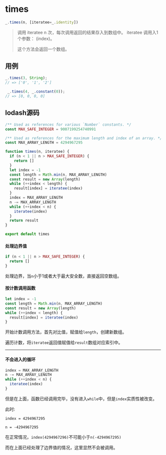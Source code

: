 # times

```js
_.times(n, [iteratee=_.identity])
```

> 调用 iteratee n 次，每次调用返回的结果存入到数组中。 iteratee 调用入1个参数： (index)。
>
> 这个方法会返回一个数组。

## 用例

```js
_.times(3, String);
// => ['0', '1', '2']
 
 _.times(4, _.constant(0));
// => [0, 0, 0, 0]
```

## lodash源码

```js
/** Used as references for various `Number` constants. */
const MAX_SAFE_INTEGER = 9007199254740991

/** Used as references for the maximum length and index of an array. */
const MAX_ARRAY_LENGTH = 4294967295

function times(n, iteratee) {
  if (n < 1 || n > MAX_SAFE_INTEGER) {
    return []
  }
  let index = -1
  const length = Math.min(n, MAX_ARRAY_LENGTH)
  const result = new Array(length)
  while (++index < length) {
    result[index] = iteratee(index)
  }
  index = MAX_ARRAY_LENGTH
  n -= MAX_ARRAY_LENGTH
  while (++index < n) {
    iteratee(index)
  }
  return result
}

export default times
```
#### 处理边界值

```js
if (n < 1 || n > MAX_SAFE_INTEGER) {
  return []
}
```

处理边界，当`n`小于1或者大于最大安全数，直接返回空数组。

#### 按计数调用函数

```js
let index = -1
const length = Math.min(n, MAX_ARRAY_LENGTH)
const result = new Array(length)
while (++index < length) {
  result[index] = iteratee(index)
}
```

开始计数调用方法，首先对比值，赋值给`length`，创建新数组。

遍历计数，将`iteratee`返回值赋值给`result`数组对应索引中。

---
#### 不会进入的循环

```js
index = MAX_ARRAY_LENGTH
n -= MAX_ARRAY_LENGTH
while (++index < n) {
  iteratee(index)
}
```

但是在上面，函数已经调用完毕，没有进入`while`中，但是`index`实质性被改变。

此时:

`index = 4294967295`

`n = -4294967295`

在正常情况，`index(4294967296)`不可能小于`n(-4294967295)`

而在上面已经处理了边界值的情况，这里显然不会被调用。

